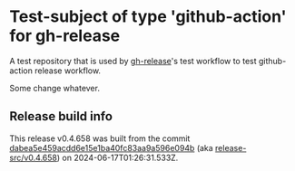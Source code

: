 # Test-subject of type 'github-action' for gh-release

A test repository that is used by [gh-release](https://github.com/kattecon/gh-release)'s test workflow to test github-action release workflow.

Some change whatever.


## Release build info

This release v0.4.658 was built from the commit [dabea5e459acdd6e15e1ba40fc83aa9a596e094b](https://github.com/kattecon/gh-release-test-ga/tree/dabea5e459acdd6e15e1ba40fc83aa9a596e094b) (aka [release-src/v0.4.658](https://github.com/kattecon/gh-release-test-ga/tree/release-src/v0.4.658)) on 2024-06-17T01:26:31.533Z.
        